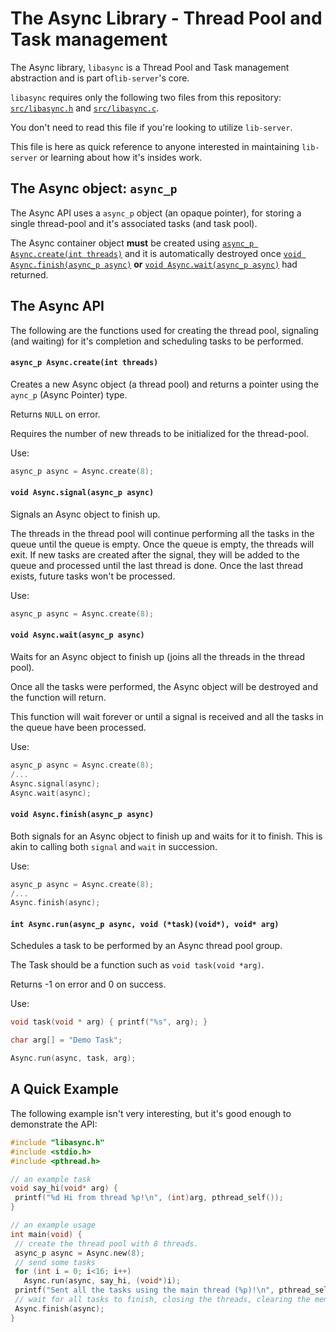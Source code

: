# The Async Library - Thread Pool and Task management

The Async library, `libasync` is a Thread Pool and Task management abstraction and is part of`lib-server`'s core.

`libasync` requires only the following two files from this repository: [`src/libasync.h`](../src/libasync.h) and [`src/libasync.c`]((../src/libasync.c)).

You don't need to read this file if you're looking to utilize `lib-server`.

This file is here as quick reference to anyone interested in maintaining `lib-server` or learning about how it's insides work.

## The Async object: `async_p`

The Async API uses a `async_p` object (an opaque pointer), for storing a single thread-pool and it's associated tasks (and task pool).

The Async container object **must** be created using [`async_p Async.create(int threads)`](#async_p-asynccreateint-threads) and it is automatically destroyed once [`void Async.finish(async_p async)`](#void-asyncfinishasync_p-async) **or** [`void Async.wait(async_p async)`](#void-asyncwaitasync_p-async) had returned.

## The Async API

The following are the functions used for creating the thread pool, signaling (and waiting) for it's completion and scheduling tasks to be performed.

#### `async_p Async.create(int threads)`

Creates a new Async object (a thread pool) and returns a pointer using the `aync_p` (Async Pointer) type.

Returns `NULL` on error.

Requires the number of new threads to be initialized for the thread-pool.

Use:

```c
async_p async = Async.create(8);
```

#### `void Async.signal(async_p async)`

Signals an Async object to finish up.

The threads in the thread pool will continue performing all the tasks in the queue until the queue is empty. Once the queue is empty, the threads will exit. If new tasks are created after the signal, they will be added to the queue and processed until the last thread is done. Once the last thread exists, future tasks won't be processed.

Use:

```c
async_p async = Async.create(8);
```

#### `void Async.wait(async_p async)`

Waits for an Async object to finish up (joins all the threads in the thread
pool).

Once all the tasks were performed, the Async object will be destroyed and the function will return.

This function will wait forever or until a signal is received and all the tasks in the queue have been processed.

Use:

```c
async_p async = Async.create(8);
/...
Async.signal(async);
Async.wait(async);
```

#### `void Async.finish(async_p async)`

Both signals for an Async object to finish up and waits for it to finish. This is akin to calling both `signal` and `wait` in succession.

Use:

```c
async_p async = Async.create(8);
/...
Async.finish(async);
```

#### `int Async.run(async_p async, void (*task)(void*), void* arg)`

Schedules a task to be performed by an Async thread pool group.

The Task should be a function such as `void task(void *arg)`.

Returns -1 on error and 0 on success.

Use:

```c
void task(void * arg) { printf("%s", arg); }

char arg[] = "Demo Task";

Async.run(async, task, arg);
```

## A Quick Example

The following example isn't very interesting, but it's good enough to demonstrate the API:

```c
#include "libasync.h"
#include <stdio.h>
#include <pthread.h>

// an example task
void say_hi(void* arg) {
 printf("%d Hi from thread %p!\n", (int)arg, pthread_self());
}

// an example usage
int main(void) {
 // create the thread pool with 8 threads.
 async_p async = Async.new(8);
 // send some tasks
 for (int i = 0; i<16; i++)
   Async.run(async, say_hi, (void*)i);
 printf("Sent all the tasks using the main thread (%p)!\n", pthread_self());
 // wait for all tasks to finish, closing the threads, clearing the memory.
 Async.finish(async);
}
```
